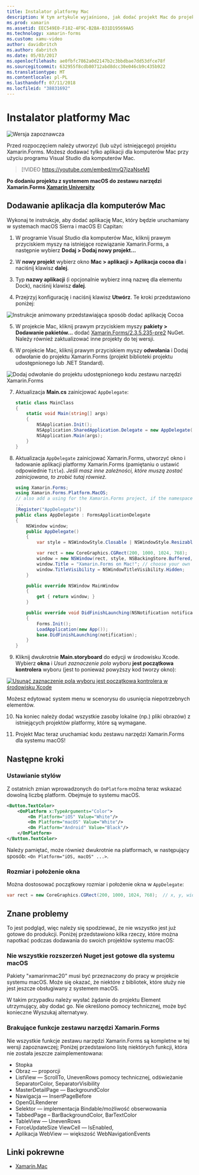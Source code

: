 ```yaml
---
title: Instalator platformy Mac
description: W tym artykule wyjaśniono, jak dodać projekt Mac do projektu Xamarin.Forms, która powoduje wygenerowanie aplikacji może uruchamiać w systemach macOS Sierra i macOS El Capitan.
ms.prod: xamarin
ms.assetid: EEC549E0-F182-4F9C-B2BA-B31D19569AA5
ms.technology: xamarin-forms
ms.custom: xamu-video
author: davidbritch
ms.author: dabritch
ms.date: 05/03/2017
ms.openlocfilehash: ae0fbfc7862a0d2147b2c3bbdbae7dd53dfce78f
ms.sourcegitcommit: 632955f8cdb80712abd8dcc30e046cb9c435b922
ms.translationtype: MT
ms.contentlocale: pl-PL
ms.lasthandoff: 07/11/2018
ms.locfileid: "38831692"
---
```

# <a name="mac-platform-setup"></a>Instalator platformy Mac

![Wersja zapoznawcza](~/media/shared/preview.png)

Przed rozpoczęciem należy utworzyć (lub użyć istniejącego) projektu Xamarin.Forms.
Możesz dodawać tylko aplikacji dla komputerów Mac przy użyciu programu Visual Studio dla komputerów Mac.

> [!VIDEO https://youtube.com/embed/mvQ7jzaNseM]

**Po dodaniu projektu z systemem macOS do zestawu narzędzi Xamarin.Forms [Xamarin University](https://university.xamarin.com/)**

## <a name="adding-a-mac-app"></a>Dodawanie aplikacja dla komputerów Mac

Wykonaj te instrukcje, aby dodać aplikację Mac, który będzie uruchamiany w systemach macOS Sierra i macOS El Capitan:

1. W programie Visual Studio dla komputerów Mac, kliknij prawym przyciskiem myszy na istniejące rozwiązanie Xamarin.Forms, a następnie wybierz **Dodaj > Dodaj nowy projekt...**

2. W **nowy projekt** wybierz okno **Mac > aplikacji > Aplikacja cocoa dla** i naciśnij klawisz **dalej**.

3. Typ **nazwy aplikacji** (i opcjonalnie wybierz inną nazwę dla elementu Dock), naciśnij klawisz **dalej**.

4. Przejrzyj konfigurację i naciśnij klawisz **Utwórz**. Te kroki przedstawiono poniżej:

  ![Instrukcje animowany przedstawiająca sposób dodać aplikację Cocoa](mac-images/add-macos-proj.gif)

5. W projekcie Mac, kliknij prawym przyciskiem myszy **pakiety > Dodawanie pakietów...**  dodać [Xamarin.Forms/2.3.5.235-pre2](https://www.nuget.org/packages/Xamarin.Forms/2.3.5.235-pre2) NuGet. Należy również zaktualizować inne projekty do tej wersji.

6. W projekcie Mac, kliknij prawym przyciskiem myszy **odwołania** i Dodaj odwołanie do projektu Xamarin.Forms (projekt biblioteki projektu udostępnionego lub .NET Standard).

  ![Dodaj odwołanie do projektu udostępnionego kodu zestawu narzędzi Xamarin.Forms](mac-images/references-sml.png)

7. Aktualizacja **Main.cs** zainicjować `AppDelegate`:

    ```csharp
    static class MainClass
    {
        static void Main(string[] args)
        {
            NSApplication.Init();
            NSApplication.SharedApplication.Delegate = new AppDelegate(); // add this line
            NSApplication.Main(args);
        }
    }
    ```

8. Aktualizacja `AppDelegate` zainicjować Xamarin.Forms, utworzyć okno i ładowanie aplikacji platformy Xamarin.Forms (pamiętaniu o ustawić odpowiednie `Title`). _Jeśli masz inne zależności, które muszą zostać zainicjowana, to zrobić tutaj również._

    ```csharp
    using Xamarin.Forms;
    using Xamarin.Forms.Platform.MacOS;
    // also add a using for the Xamarin.Forms project, if the namespace is different to this file
    ...
    [Register("AppDelegate")]
    public class AppDelegate : FormsApplicationDelegate
    {
        NSWindow window;
        public AppDelegate()
        {
            var style = NSWindowStyle.Closable | NSWindowStyle.Resizable | NSWindowStyle.Titled;

            var rect = new CoreGraphics.CGRect(200, 1000, 1024, 768);
            window = new NSWindow(rect, style, NSBackingStore.Buffered, false);
            window.Title = "Xamarin.Forms on Mac!"; // choose your own Title here
            window.TitleVisibility = NSWindowTitleVisibility.Hidden;
        }

        public override NSWindow MainWindow
        {
            get { return window; }
        }

        public override void DidFinishLaunching(NSNotification notification)
        {
            Forms.Init();
            LoadApplication(new App());
            base.DidFinishLaunching(notification);
        }
    }
    ```

9. Kliknij dwukrotnie **Main.storyboard** do edycji w środowisku Xcode. Wybierz **okna** i _Usuń zaznaczenie pola wyboru_ **jest początkowa kontrolera** wyboru (jest to ponieważ powyższy kod tworzy okno):

  [![Usunąć zaznaczenie pola wyboru jest początkowa kontrolera w środowisku Xcode](mac-images/xcode-init-controller-sml.png)](mac-images/xcode-init-controller.png#lightbox)

  Możesz edytować system menu w scenorysu do usunięcia niepotrzebnych elementów.

10. Na koniec należy dodać wszystkie zasoby lokalne (np.) pliki obrazów) z istniejących projektów platformy, które są wymagane.

11. Projekt Mac teraz uruchamiać kodu zestawu narzędzi Xamarin.Forms dla systemu macOS!

## <a name="next-steps"></a>Następne kroki

### <a name="styling"></a>Ustawianie stylów

Z ostatnich zmian wprowadzonych do `OnPlatform` można teraz wskazać dowolną liczbę platform. Obejmuje to systemu macOS.

```xml
<Button.TextColor>
    <OnPlatform x:TypeArguments="Color">
        <On Platform="iOS" Value="White"/>
        <On Platform="macOS" Value="White"/>
        <On Platform="Android" Value="Black"/>
    </OnPlatform>
</Button.TextColor>
```

Należy pamiętać, może również dwukrotnie na platformach, w następujący sposób: `<On Platform="iOS, macOS" ...>`.

### <a name="window-size-and-position"></a>Rozmiar i położenie okna

Można dostosować początkowy rozmiar i położenie okna w `AppDelegate`:

```csharp
var rect = new CoreGraphics.CGRect(200, 1000, 1024, 768);  // x, y, width, height
```

## <a name="known-issues"></a>Znane problemy

To jest podgląd, więc należy się spodziewać, że nie wszystko jest już gotowe do produkcji. Poniżej przedstawiono kilka rzeczy, które można napotkać podczas dodawania do swoich projektów systemu macOS:

### <a name="not-all-nugets-are-ready-for-macos"></a>Nie wszystkie rozszerzeń Nuget jest gotowe dla systemu macOS

Pakiety "xamarinmac20" musi być przeznaczony do pracy w projekcie systemu macOS. Może się okazać, że niektóre z bibliotek, które służy nie jest jeszcze obsługiwany z systemem macOS.

W takim przypadku należy wysłać żądanie do projektu Element utrzymujący, aby dodać go. Nie określono pomocy technicznej, może być konieczne Wyszukaj alternatywy.

### <a name="missing-xamarinforms-features"></a>Brakujące funkcje zestawu narzędzi Xamarin.Forms

Nie wszystkie funkcje zestawu narzędzi Xamarin.Forms są kompletne w tej wersji zapoznawczej; Poniżej przedstawiono listę niektórych funkcji, która nie została jeszcze zaimplementowana:

* Stopka
* Obraz — proporcji
* ListView — ScrollTo, UnevenRows pomocy technicznej, odświeżanie SeparatorColor, SeparatorVisibility
* MasterDetailPage — BackgroundColor
* Nawigacja — InsertPageBefore
* OpenGLRenderer
* Selektor — implementacja Bindable/możliwość obserwowania
* TabbedPage – BarBackgroundColor, BarTextColor
* TableView — UnevenRows
* ForceUpdateSize ViewCell — IsEnabled,
* Aplikacja WebView — większość WebNavigationEvents


## <a name="related-links"></a>Linki pokrewne

- [Xamarin.Mac](~/mac/index.yml)
